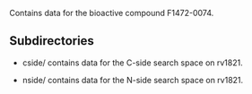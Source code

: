 Contains data for the bioactive compound F1472-0074.

## Subdirectories

- cside/ contains data for the C-side search space on rv1821.

- nside/ contains data for the N-side search space on rv1821.

